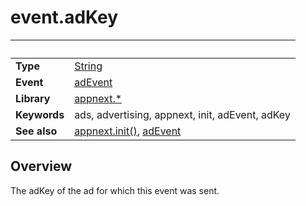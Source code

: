 # event.adKey

|                      | &nbsp; 
| -------------------- | ---------------------------------------------------------------
| __Type__             | [String](http://docs.coronalabs.com/api/type/String.html)
| __Event__            | [adEvent](adEvent.markdown)
| __Library__          | [appnext.*](Readme.markdown)
| __Keywords__         | ads, advertising, appnext, init, adEvent, adKey
| __See also__         | [appnext.init()](init.markdown), [adEvent](adEvent.markdown)


## Overview

The adKey of the ad for which this event was sent. 
